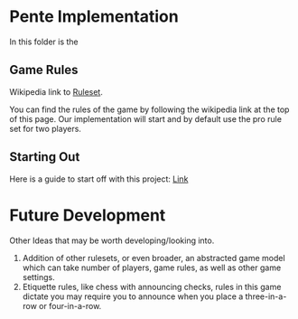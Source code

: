 
# Pente Implementation 
In this folder is the 

## Game Rules
Wikipedia link to [Ruleset](https://en.wikipedia.org/wiki/Pente).

You can find the rules of the game by following the wikipedia link at the top of this page. Our implementation will start and by default use the pro rule set for two players. 

## Starting Out
Here is a guide to start off with this project: [Link](https://github.com/cstainsby/CliPente/blob/main/DanDevDocs.md)


# Future Development
Other Ideas that may be worth developing/looking into.
1. Addition of other rulesets, or even broader, an abstracted game model which can take number of players, game rules, as well as other game settings.
1. Etiquette rules, like chess with announcing checks, rules in this game dictate you may require you to announce when you place a three-in-a-row or four-in-a-row.